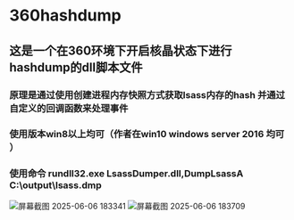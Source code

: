# 360hashdump

## 这是一个在360环境下开启核晶状态下进行hashdump的dll脚本文件

### 原理是通过使用创建进程内存快照方式获取lsass内存的hash 并通过自定义的回调函数来处理事件 

### 使用版本win8以上均可（作者在win10 windows server 2016 均可 ）

### 使用命令 rundll32.exe LsassDumper.dll,DumpLsassA C:\output\lsass.dmp
![屏幕截图 2025-06-06 183341](https://github.com/user-attachments/assets/ad6fdd8f-6a31-45b8-9735-afa6ee9e2ac3)
![屏幕截图 2025-06-06 183709](https://github.com/user-attachments/assets/e0d78307-0c6d-4b01-9697-794052651421)

